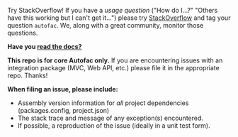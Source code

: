 Try StackOverflow! If you have a _usage question_ ("How do I...?" "Others have this working but I can't get it...") please try [StackOverflow](http://stackoverflow.com) and tag your question `autofac`. We, along with a great community, monitor those questions.

**Have you [read the docs?](http://autofac.readthedocs.io/)**

**This repo is for core Autofac only.** If you are encountering issues with an integration package (MVC, Web API, etc.) please file it in the appropriate repo. Thanks!

**When filing an issue, please include:**

- Assembly version information for _all_ project dependencies (packages.config, project.json)
- The stack trace and message of any exception(s) encountered.
- If possible, a reproduction of the issue (ideally in a unit test form).
